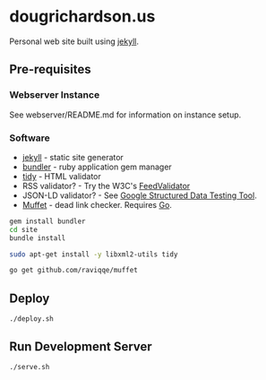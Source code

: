 # dougrichardson.us

Personal web site built using [jekyll](https://jekyllrb.com/).

## Pre-requisites

### Webserver Instance

See webserver/README.md for information on instance setup.

### Software

- [jekyll](https://jekyllrb.com/) - static site generator
- [bundler](https://bundler.io/) - ruby application gem manager
- [tidy](https://www.html-tidy.org/) - HTML validator
- RSS validator? - Try the W3C's [FeedValidator](https://sourceforge.net/projects/feedvalidator/)
- JSON-LD validator? - See [Google Structured Data Testing Tool](https://search.google.com/structured-data/testing-tool).
- [Muffet](https://github.com/raviqqe/muffet) - dead link checker. Requires [Go](https://golang.org/doc/install).

```bash
gem install bundler
cd site
bundle install

sudo apt-get install -y libxml2-utils tidy

go get github.com/raviqqe/muffet
```

## Deploy

    ./deploy.sh

## Run Development Server

    ./serve.sh

